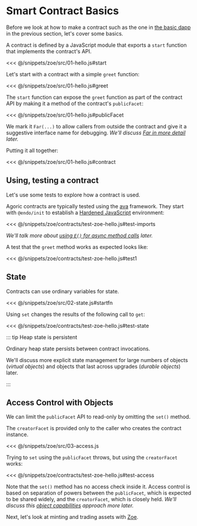 # Smart Contract Basics

Before we look at how to make a contract such as the one in [the
basic dapp](./) in the previous section, let's cover some basics.

A contract is defined by a JavaScript module that exports a `start` function
that implements the contract's API.

<<< @/snippets/zoe/src/01-hello.js#start

Let's start with a contract with a simple `greet` function:

<<< @/snippets/zoe/src/01-hello.js#greet

The `start` function can expose the `greet` function
as part of the contract API by making it
a method of the contract's `publicFacet`:

<<< @/snippets/zoe/src/01-hello.js#publicFacet

We mark it `Far(...)` to allow callers from outside the contract
and give it a suggestive interface name for debugging.
_We'll discuss [Far in more detail](../js-programming/far.md) later._

Putting it all together:

<<< @/snippets/zoe/src/01-hello.js#contract

## Using, testing a contract

Let's use some tests to explore how a contract is used.

Agoric contracts are typically tested
using the [ava](https://github.com/avajs/ava) framework.
They start with `@endo/init` to establish a [Hardened JavaScript](../js-programming/hardened-js.md) environment:

<<< @/snippets/zoe/contracts/test-zoe-hello.js#test-imports

_We'll talk more about [using `E()` for async method calls](../js-programming/eventual-send.md) later._

A test that the `greet` method works as expected looks like:

<<< @/snippets/zoe/contracts/test-zoe-hello.js#test1

## State

Contracts can use ordinary variables for state.

<<< @/snippets/zoe/src/02-state.js#startfn

Using `set` changes the results of the following call to `get`:

<<< @/snippets/zoe/contracts/test-zoe-hello.js#test-state

::: tip Heap state is persistent

Ordinary heap state persists between contract invocations.

We'll discuss more explicit state management for
large numbers of objects (_virtual objects_) and
objects that last across upgrades (_durable objects_) later.

:::

## Access Control with Objects

We can limit the `publicFacet` API to read-only by omitting the `set()` method.

The `creatorFacet` is provided only to the caller who creates the contract instance.

<<< @/snippets/zoe/src/03-access.js

Trying to `set` using the `publicFacet` throws, but
using the `creatorFacet` works:

<<< @/snippets/zoe/contracts/test-zoe-hello.js#test-access

Note that the `set()` method has no access check inside it.
Access control is based on separation of powers between
the `publicFacet`, which is expected to be shared widely,
and the `creatorFacet`, which is closely held.
_We'll discuss this [object capabilities](../js-programming/hardened-js.md#object-capabilities-ocaps) approach more later._

Next, let's look at minting and trading assets with [Zoe](../zoe/).
